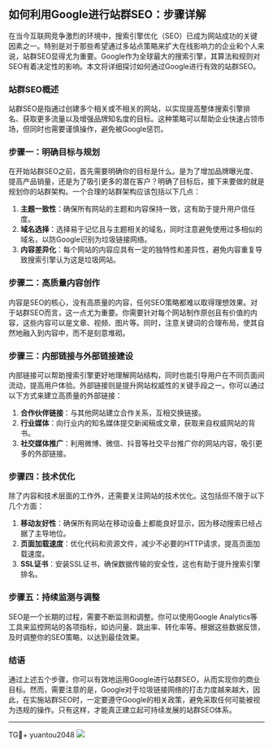## 如何利用Google进行站群SEO：步骤详解

在当今互联网竞争激烈的环境中，搜索引擎优化（SEO）已成为网站成功的关键因素之一。特别是对于那些希望通过多站点策略来扩大在线影响力的企业和个人来说，站群SEO显得尤为重要。Google作为全球最大的搜索引擎，其算法和规则对SEO有着决定性的影响。本文将详细探讨如何通过Google进行有效的站群SEO。

### 站群SEO概述

站群SEO是指通过创建多个相关或不相关的网站，以实现提高整体搜索引擎排名、获取更多流量以及增强品牌知名度的目标。这种策略可以帮助企业快速占领市场，但同时也需要谨慎操作，避免被Google惩罚。

### 步骤一：明确目标与规划

在开始站群SEO之前，首先需要明确你的目标是什么。是为了增加品牌曝光度、提高产品销量，还是为了吸引更多的潜在客户？明确了目标后，接下来要做的就是规划你的站群架构。一个合理的站群架构应该包括以下几点：

1. **主题一致性**：确保所有网站的主题和内容保持一致，这有助于提升用户信任度。
2. **域名选择**：选择易于记忆且与主题相关的域名，同时注意避免使用过多相似的域名，以防Google识别为垃圾链接网络。
3. **内容差异化**：每个网站的内容应具有一定的独特性和差异性，避免内容重复导致搜索引擎认为这是垃圾网站。

### 步骤二：高质量内容创作

内容是SEO的核心，没有高质量的内容，任何SEO策略都难以取得理想效果。对于站群SEO而言，这一点尤为重要。你需要针对每个网站制作原创且有价值的内容，这些内容可以是文章、视频、图片等。同时，注意关键词的合理布局，使其自然地融入到内容中，而不是刻意堆砌。

### 步骤三：内部链接与外部链接建设

内部链接可以帮助搜索引擎更好地理解网站结构，同时也能引导用户在不同页面间流动，提高用户体验。外部链接则是提升网站权威性的关键手段之一。你可以通过以下方式来建立高质量的外部链接：

1. **合作伙伴链接**：与其他网站建立合作关系，互相交换链接。
2. **行业媒体**：向行业内的知名媒体提交新闻稿或文章，获取来自权威网站的背书。
3. **社交媒体推广**：利用微博、微信、抖音等社交平台推广你的网站内容，吸引更多的外部链接。

### 步骤四：技术优化

除了内容和技术层面的工作外，还需要关注网站的技术优化。这包括但不限于以下几个方面：

1. **移动友好性**：确保所有网站在移动设备上都能良好显示，因为移动搜索已经占据了主导地位。
2. **页面加载速度**：优化代码和资源文件，减少不必要的HTTP请求，提高页面加载速度。
3. **SSL证书**：安装SSL证书，确保数据传输的安全性，这也有助于提升搜索引擎排名。

### 步骤五：持续监测与调整

SEO是一个长期的过程，需要不断监测和调整。你可以使用Google Analytics等工具来监控网站的各项指标，如访问量、跳出率、转化率等。根据这些数据反馈，及时调整你的SEO策略，以达到最佳效果。

### 结语

通过上述五个步骤，你可以有效地运用Google进行站群SEO，从而实现你的商业目标。然而，需要注意的是，Google对于垃圾链接网络的打击力度越来越大，因此，在实施站群SEO时，一定要遵守Google的相关政策，避免采取任何可能被视为违规的操作。只有这样，才能真正建立起可持续发展的站群SEO体系。

---

TG💪+ yuantou2048  ![](https://github.com/user-attachments/assets/42a5a4a5-fea9-4a1d-8aa0-73e57e430cca)